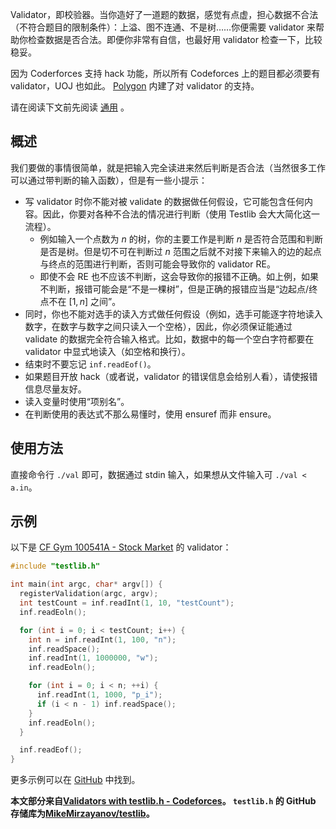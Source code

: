 Validator，即校验器。当你造好了一道题的数据，感觉有点虚，担心数据不合法（不符合题目的限制条件）：上溢、图不连通、不是树……你便需要 validator 来帮助你检查数据是否合法。即便你非常有自信，也最好用 validator 检查一下，比较稳妥。

因为 Coderforces 支持 hack 功能，所以所有 Codeforces 上的题目都必须要有 validator，UOJ 也如此。 [Polygon](../polygon.md) 内建了对 validator 的支持。

请在阅读下文前先阅读 [通用](./general.md) 。

## 概述

我们要做的事情很简单，就是把输入完全读进来然后判断是否合法（当然很多工作可以通过带判断的输入函数），但是有一些小提示：

-   写 validator 时你不能对被 validate 的数据做任何假设，它可能包含任何内容。因此，你要对各种不合法的情况进行判断（使用 Testlib 会大大简化这一流程）。
    -   例如输入一个点数为 $n$ 的树，你的主要工作是判断 $n$ 是否符合范围和判断是否是树。但是切不可在判断过 $n$ 范围之后就不对接下来输入的边的起点与终点的范围进行判断，否则可能会导致你的 validator RE。
    -   即使不会 RE 也不应该不判断，这会导致你的报错不正确。如上例，如果不判断，报错可能会是“不是一棵树”，但是正确的报错应当是“边起点/终点不在 $[1,n]$ 之间”。
-   同时，你也不能对选手的读入方式做任何假设（例如，选手可能逐字符地读入数字，在数字与数字之间只读入一个空格），因此，你必须保证能通过 validate 的数据完全符合输入格式。比如，数据中的每一个空白字符都要在 validator 中显式地读入（如空格和换行）。
-   结束时不要忘记 `inf.readEof()`。
-   如果题目开放 hack（或者说，validator 的错误信息会给别人看），请使报错信息尽量友好。
-   读入变量时使用“项别名”。
-   在判断使用的表达式不那么易懂时，使用 ensuref 而非 ensure。

## 使用方法

直接命令行 `./val` 即可，数据通过 stdin 输入，如果想从文件输入可 `./val < a.in`。

## 示例

以下是 [CF Gym 100541A - Stock Market](https://codeforces.com/gym/100541/problem/A) 的 validator：

```cpp
#include "testlib.h"

int main(int argc, char* argv[]) {
  registerValidation(argc, argv);
  int testCount = inf.readInt(1, 10, "testCount");
  inf.readEoln();

  for (int i = 0; i < testCount; i++) {
    int n = inf.readInt(1, 100, "n");
    inf.readSpace();
    inf.readInt(1, 1000000, "w");
    inf.readEoln();

    for (int i = 0; i < n; ++i) {
      inf.readInt(1, 1000, "p_i");
      if (i < n - 1) inf.readSpace();
    }
    inf.readEoln();
  }

  inf.readEof();
}
```

更多示例可以在 [GitHub](https://github.com/MikeMirzayanov/testlib/tree/master/validators) 中找到。

**本文部分来自[Validators with testlib.h - Codeforces](https://codeforces.com/blog/entry/18426)。 `testlib.h` 的 GitHub 存储库为[MikeMirzayanov/testlib](https://github.com/MikeMirzayanov/testlib)。** 
